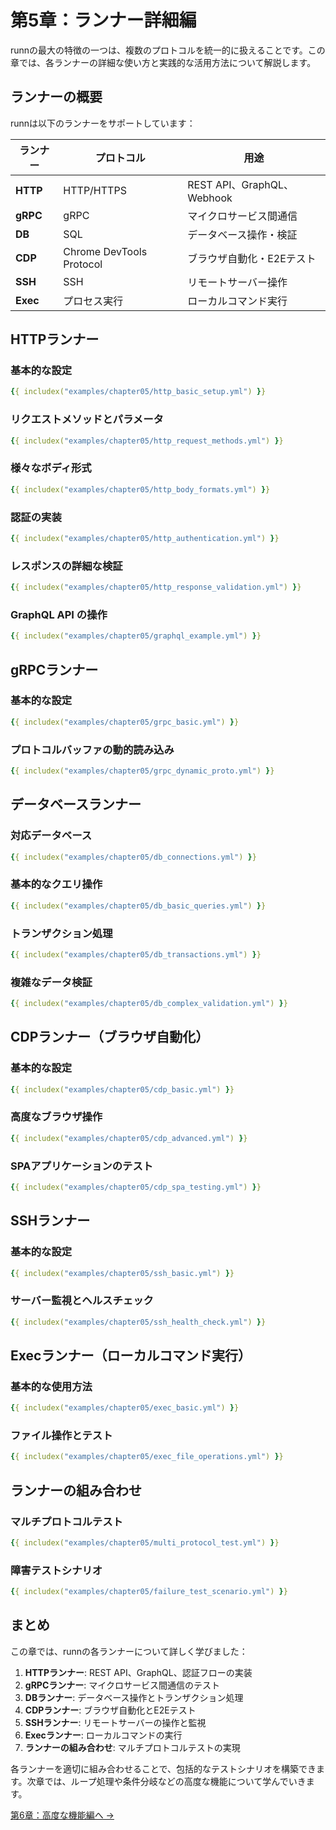 # 第5章：ランナー詳細編

runnの最大の特徴の一つは、複数のプロトコルを統一的に扱えることです。この章では、各ランナーの詳細な使い方と実践的な活用方法について解説します。

## ランナーの概要

runnは以下のランナーをサポートしています：

| ランナー | プロトコル | 用途 |
|----------|------------|------|
| **HTTP** | HTTP/HTTPS | REST API、GraphQL、Webhook |
| **gRPC** | gRPC | マイクロサービス間通信 |
| **DB** | SQL | データベース操作・検証 |
| **CDP** | Chrome DevTools Protocol | ブラウザ自動化・E2Eテスト |
| **SSH** | SSH | リモートサーバー操作 |
| **Exec** | プロセス実行 | ローカルコマンド実行 |

## HTTPランナー

### 基本的な設定

```yaml
{{ includex("examples/chapter05/http_basic_setup.yml") }}
```

### リクエストメソッドとパラメータ

```yaml
{{ includex("examples/chapter05/http_request_methods.yml") }}
```

### 様々なボディ形式

```yaml
{{ includex("examples/chapter05/http_body_formats.yml") }}
```

### 認証の実装

```yaml
{{ includex("examples/chapter05/http_authentication.yml") }}
```

### レスポンスの詳細な検証

```yaml
{{ includex("examples/chapter05/http_response_validation.yml") }}
```

### GraphQL API の操作

```yaml
{{ includex("examples/chapter05/graphql_example.yml") }}
```

## gRPCランナー

### 基本的な設定

```yaml
{{ includex("examples/chapter05/grpc_basic.yml") }}
```

### プロトコルバッファの動的読み込み

```yaml
{{ includex("examples/chapter05/grpc_dynamic_proto.yml") }}
```

## データベースランナー

### 対応データベース

```yaml
{{ includex("examples/chapter05/db_connections.yml") }}
```

### 基本的なクエリ操作

```yaml
{{ includex("examples/chapter05/db_basic_queries.yml") }}
```

### トランザクション処理

```yaml
{{ includex("examples/chapter05/db_transactions.yml") }}
```

### 複雑なデータ検証

```yaml
{{ includex("examples/chapter05/db_complex_validation.yml") }}
```

## CDPランナー（ブラウザ自動化）

### 基本的な設定

```yaml
{{ includex("examples/chapter05/cdp_basic.yml") }}
```

### 高度なブラウザ操作

```yaml
{{ includex("examples/chapter05/cdp_advanced.yml") }}
```

### SPAアプリケーションのテスト

```yaml
{{ includex("examples/chapter05/cdp_spa_testing.yml") }}
```

## SSHランナー

### 基本的な設定

```yaml
{{ includex("examples/chapter05/ssh_basic.yml") }}
```

### サーバー監視とヘルスチェック

```yaml
{{ includex("examples/chapter05/ssh_health_check.yml") }}
```

## Execランナー（ローカルコマンド実行）

### 基本的な使用方法

```yaml
{{ includex("examples/chapter05/exec_basic.yml") }}
```

### ファイル操作とテスト

```yaml
{{ includex("examples/chapter05/exec_file_operations.yml") }}
```

## ランナーの組み合わせ

### マルチプロトコルテスト

```yaml
{{ includex("examples/chapter05/multi_protocol_test.yml") }}
```

### 障害テストシナリオ

```yaml
{{ includex("examples/chapter05/failure_test_scenario.yml") }}
```

## まとめ

この章では、runnの各ランナーについて詳しく学びました：

1. **HTTPランナー**: REST API、GraphQL、認証フローの実装
2. **gRPCランナー**: マイクロサービス間通信のテスト
3. **DBランナー**: データベース操作とトランザクション処理
4. **CDPランナー**: ブラウザ自動化とE2Eテスト
5. **SSHランナー**: リモートサーバーの操作と監視
6. **Execランナー**: ローカルコマンドの実行
7. **ランナーの組み合わせ**: マルチプロトコルテストの実現

各ランナーを適切に組み合わせることで、包括的なテストシナリオを構築できます。次章では、ループ処理や条件分岐などの高度な機能について学んでいきます。

[第6章：高度な機能編へ →](chapter06.md)